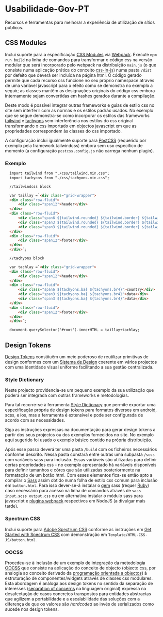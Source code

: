 # Usabilidade-Gov-PT
Recursos e ferramentas para melhorar a experiência de utilização de sítios públicos.

## CSS Modules
Inclui suporte para a especificação [CSS Modules](https://github.com/css-modules/css-modules) via [Webpack](https://webpack.js.org/). Execute `npm run build` na linha de comandos para transformar o código css na versão modular que será incorporado pelo webpack na distribuição `main.js` (o que consiste numa aplicação prática do conceito [css-in-js](https://en.wikipedia.org/wiki/CSS-in-JS)) numa pasta `/dist` por defeito que deverá ser incluída na página html. O código gerado permite que cada recurso css funcione no seu próprio namespace através de uma variável javascript para o efeito como se demonstra no exemplo a seguir; as classes mantêm as designações originais do código css embora internamente sejam convertidas em hashes gerados durante a compilação.

Deste modo é possível integrar outras frameworks e guias de estilo css no site sem interferir com as normas e os estilos padrão usados. No exemplo que se segue demonstra-se como incorporar os estilos das frameworks [tailwind](https://tailwindcss.com/) e [tachyons](http://tachyons.io/) sem interferência nos estilos do css original transformando o css importado em objectos javascript em que as propriedades correspondem às classes do css importado.

A configuração inclui igualmente suporte para [PostCSS](https://postcss.org/) (requerido por exemplo pela framework tailwindcss) embora sem uso específico de momento (a configuração `postcss.config.js` não carrega nenhum plugin).

### Exemplo
```html
  import tailwind from "./css/tailwind.min.css";
  import tachyons from "./css/tachyons.min.css";

  //tailwindcss block

  var taillay =`<div class="grid-wrapper">
  <div class="row-fluid">
      <div class="span12">header</div>
  </div>
  <div class="row-fluid">
      <div class="span6 ${tailwind.rounded} ${tailwind.border} ${tailwind['border-black']} ${tailwind['border-opacity-100']} ${tailwind['border-solid']}">country</div>
      <div class="span3 ${tailwind.rounded} ${tailwind.border} ${tailwind['border-black']} ${tailwind['border-opacity-100']} ${tailwind['border-solid']}">data</div>
      <div class="span3 ${tailwind.rounded} ${tailwind.border} ${tailwind['border-black']} ${tailwind['border-opacity-100']} ${tailwind['border-solid']}">data</div>
  </div>
  <div class="row-fluid">
      <div class="span12">footer</div>
  </div>
  </div>`;

  //tachyons block

  var tachlay =`<div class="grid-wrapper">
  <div class="row-fluid">
      <div class="span12">header</div>
  </div>
  <div class="row-fluid">
      <div class="span6 ${tachyons.ba} ${tachyons.br4}">country</div>
      <div class="span3 ${tachyons.ba} ${tachyons.br4}">data</div>
      <div class="span3 ${tachyons.ba} ${tachyons.br4}">data</div>
  </div>
  <div class="row-fluid">
      <div class="span12">footer</div>
  </div>
  </div>`;

  document.querySelector('#root').innerHTML = taillay+tachlay;
```
## Design Tokens

[Design Tokens](https://www.designtokens.org/) constituêm um meio poderoso de reutilizar primitivas de design conformes com um [Sistema de Design](http://styleguides.io/examples) coerente em vários projectos com uma identidade visual uniforme facilitando a sua gestão centralizada.

### Style Dictionary

Neste projecto providencia-se um pequeno exemplo da sua utilização que poderá ser integrada com outras frameworks e metodologias.

Para tal recorre-se à ferramenta [Style Dictionary](https://amzn.github.io/style-dictionary) que permite exportar uma especificação própria de design tokens para formatos diversos em android, scss, e ios, mas a ferramenta é extensível e pode ser configurada de acordo com as necessidades.

Siga as instruções expressas na documentação para gerar design tokens a partir dos seus projectos ou dos exemplos fornecidos no site. No exemplo aqui sugerido foi usado o exemplo básico contido na própria distribuição.

Após esse passo deverá ter uma pasta `/build` com os ficheiros necessários conforme descrito. Nessa pasta constará entre outras uma subpasta `/scss` com variáveis sass para inclusão. Essas variáveis são utilizadas para definir certas propriedades css - no exemplo apresentado há variáveis disponíveis para definir tamanhos e côres que são utilizadas posteriormente na formatação de um botão html. Com esses elementos fica-se então apto a compilar o [Sass](https://sass-lang.com) assim obtido numa folha de estilo css comum para inclusão em `button.html`. Para isso dever-se-á instalar o [gem](https://rubygems.org/) sass (requer [Ruby](https://www.ruby-lang.org)) caso necessário para acesso na linha de comandos através de `sass input.scss output.css` ou em alternativa instalar o módulo sass para javascript e [plugins webpack](https://webpack.js.org/loaders/sass-loader/) respectivos em NodeJS (a divulgar mais tarde).

### Spectrum CSS

Inclui suporte para [Adobe Spectrum CSS](https://spectrum.adobe.com/) conforme as instruções em [Get Started with Spectrum CSS](https://opensource.adobe.com/spectrum-css/get-started.html) com demonstração em `Template/HTML-CSS-JS/button.html`.

### OOCSS

Procedeu-se à inclusão de um exemplo de integração da metodologia [OOCSS](http://oocss.org/) que consiste na aplicação do conceito de objecto (objecto css, por analogia ao conceito derivado da [programação orientada a objectos](https://pt.wikipedia.org/wiki/Programa%C3%A7%C3%A3o_orientada_a_objetos)) à estruturação de componentes/widgets através de classes css modulares. Esta abordagem é análoga aos design tokens no sentido da separação de interesses ([separation of concerns](https://en.wikipedia.org/wiki/Separation_of_concerns) na linguagem original) expressa na desafectação de casos concretos transpostos para entidades abstractas que agilizem a portabilidade e a escalabilidade das soluções com a diferença de que os valores são _hardcoded_ ao invés de serializados como sucede nos design tokens.

